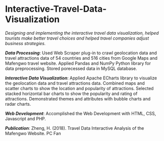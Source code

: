 # Interactive-Travel-Data-Visualization
*Designing and implementing the interactive travel data visualization, helped tourists make better travel choices and helped travel companies adjust business strategies.*

***Data Processing***: Used Web Scraper plug-in to crawl geolocation data and travel attractions data of 54 countries and 516 cities from Google Maps and Mafengwo travel website. Applied Pandas and NumPy Python library for data preprocessing. Stored porecessed data in MySQL database.

***Interactive Data Visualization***: Applied Apache ECharts library to visualize the geolocation data and travel attractions data. Combined maps and scatter charts to show the location and popularity of attractions. Selected stacked horizontal bar charts to show the popularity and rating of attractions. Demonstrated themes and attributes with bubble charts and radar charts.

***Web Development***: Accomplished the Web Development with HTML, CSS, Javascript and PHP.

***Publication***: Zheng, H. (2018). Travel Data Interactive Analysis of the Mafengwo Website. PC Fan

